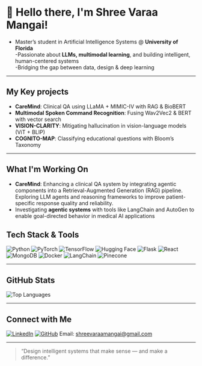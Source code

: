 # 👋 Hello there, I'm Shree Varaa Mangai!

- Master’s student in Artificial Intelligence Systems @ **University of Florida**  
-Passionate about **LLMs, multimodal learning**, and building intelligent, human-centered systems  
-Bridging the gap between data, design & deep learning  

---

##  My Key projects 

-  **CareMind**: Clinical QA using LLaMA + MIMIC-IV with RAG & BioBERT  
-  **Multimodal Spoken Command Recognition**: Fusing Wav2Vec2 & BERT with vector search  
- **VISION-CLARITY**: Mitigating hallucination in vision-language models (ViT + BLIP)  
-  **COGNITO-MAP**: Classifying educational questions with Bloom’s Taxonomy

---
##  What I'm Working On

- **CareMind**: Enhancing a clinical QA system by integrating agentic components into a Retrieval-Augmented Generation (RAG) pipeline. Exploring LLM agents and reasoning frameworks to improve patient-specific response quality and reliability.  
-  Investigating **agentic systems** with tools like LangChain and AutoGen to enable goal-directed behavior in medical AI applications  
##  Tech Stack & Tools

![Python](https://img.shields.io/badge/Python-3776AB?style=for-the-badge&logo=python&logoColor=white)
![PyTorch](https://img.shields.io/badge/PyTorch-EE4C2C?style=for-the-badge&logo=pytorch&logoColor=white)
![TensorFlow](https://img.shields.io/badge/TensorFlow-FF6F00?style=for-the-badge&logo=tensorflow&logoColor=white)
![Hugging Face](https://img.shields.io/badge/HuggingFace-FFD21F?style=for-the-badge&logo=huggingface&logoColor=black)
![Flask](https://img.shields.io/badge/Flask-000000?style=for-the-badge&logo=flask&logoColor=white)
![React](https://img.shields.io/badge/React-20232A?style=for-the-badge&logo=react&logoColor=61DAFB)
![MongoDB](https://img.shields.io/badge/MongoDB-4EA94B?style=for-the-badge&logo=mongodb&logoColor=white)
![Docker](https://img.shields.io/badge/Docker-2496ED?style=for-the-badge&logo=docker&logoColor=white)
![LangChain](https://img.shields.io/badge/LangChain-FFFFFF?style=for-the-badge&logo=data:image/svg+xml;base64,&logoColor=black)
![Pinecone](https://img.shields.io/badge/Pinecone-00A693?style=for-the-badge&logo=pinecone&logoColor=white)

---

##  GitHub Stats
![Top Languages](https://github-readme-stats.vercel.app/api/top-langs/?username=shreevm&layout=compact&theme=tokyonight)


---

##  Connect with Me

[![LinkedIn](https://img.shields.io/badge/LinkedIn-blue?style=for-the-badge&logo=linkedin&logoColor=white)](https://www.linkedin.com/in/shreevaraamangai/)
[![GitHub](https://img.shields.io/badge/GitHub-333?style=for-the-badge&logo=github&logoColor=white)](https://github.com/shreevm)
Email: shreevaraamangai@gmail.com

---

> “Design intelligent systems that make sense — and make a difference.”
